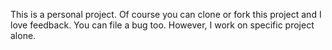This is a personal project. Of course you can clone or fork this project and I love feedback. You can file a bug too. However, I work on specific project alone. 
